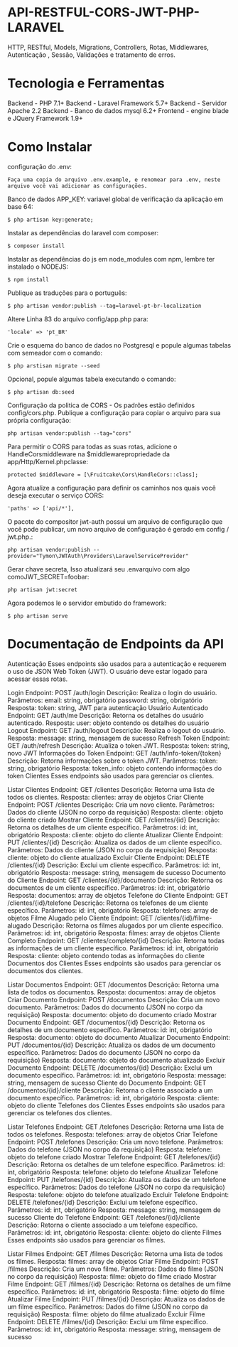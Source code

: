 # API-RESTFUL-CORS-JWT-PHP-LARAVEL
HTTP, RESTful, Models, Migrations, Controllers, Rotas, Middlewares, Autenticação , Sessão, Validações e tratamento de erros.


# Tecnologia e Ferramentas
Backend - PHP 7.1+ Backend - Laravel Framework 5.7+ Backend - Servidor Apache 2.2 Backend - Banco de dados mysql 6.2+ Frontend - engine blade e JQuery Framework 1.9+

# Como Instalar

configuração do .env:
 ```shell
Faça uma copia do arquivo .env.example, e renomear para .env, neste arquivo você vai adicionar as configurações.
```

Banco de dados APP_KEY: variavel global de verificação da aplicação em base 64:
 ```shell 
$ php artisan key:generate;
```

Instalar as dependências do laravel com composer: 
 ```shell
$ composer install
```

Instalar as dependências do js em node_modules com npm, lembre ter instalado o NODEJS: 
 ```shell
$ npm install
```

Publique as traduções para o português: 
 ```shell
$ php artisan vendor:publish --tag=laravel-pt-br-localization
```

Altere Linha 83 do arquivo config/app.php para:
 ```shell
'locale' => 'pt_BR'
```

Crie o esquema do banco de dados no Postgresql e popule algumas tabelas com semeador com o comando:
 ```shell
$ php arstisan migrate --seed
```

Opcional, popule algumas tabela executando o comando:
 ```shell
$ php artisan db:seed 
```

Configuração da politica de CORS - Os padrões estão definidos config/cors.php. Publique a configuração para copiar o arquivo para sua própria configuração:
```shell
php artisan vendor:publish --tag="cors"
```

Para permitir o CORS para todas as suas rotas, adicione o HandleCorsmiddleware na $middlewarepropriedade da app/Http/Kernel.phpclasse:
```shell
protected $middleware = [\Fruitcake\Cors\HandleCors::class];
```

Agora atualize a configuração para definir os caminhos nos quais você deseja executar o serviço CORS:
```shell
'paths' => ['api/*'],
```
O pacote do compositor jwt-auth possui um arquivo de configuração que você pode publicar,
um novo arquivo de configuração é gerado em config / jwt.php.:
```shell
php artisan vendor:publish --provider="Tymon\JWTAuth\Providers\LaravelServiceProvider"
```

Gerar chave secreta, Isso atualizará seu .envarquivo com algo comoJWT_SECRET=foobar:
```shell
php artisan jwt:secret
```

Agora podemos le o servidor embutido do framework: 
 ```shell
$ php artisan serve
```











# Documentação de Endpoints da API
Autenticação
Esses endpoints são usados para a autenticação e requerem o uso de JSON Web Token (JWT). O usuário deve estar logado para acessar essas rotas.

Login
Endpoint: POST /auth/login
Descrição: Realiza o login do usuário.
Parâmetros:
email: string, obrigatório
password: string, obrigatório
Resposta:
token: string, JWT para autenticação
Usuário Autenticado
Endpoint: GET /auth/me
Descrição: Retorna os detalhes do usuário autenticado.
Resposta:
user: objeto contendo os detalhes do usuário
Logout
Endpoint: GET /auth/logout
Descrição: Realiza o logout do usuário.
Resposta:
message: string, mensagem de sucesso
Refresh Token
Endpoint: GET /auth/refresh
Descrição: Atualiza o token JWT.
Resposta:
token: string, novo JWT
Informações do Token
Endpoint: GET /auth/info-token/{token}
Descrição: Retorna informações sobre o token JWT.
Parâmetros:
token: string, obrigatório
Resposta:
token_info: objeto contendo informações do token
Clientes
Esses endpoints são usados para gerenciar os clientes.

Listar Clientes
Endpoint: GET /clientes
Descrição: Retorna uma lista de todos os clientes.
Resposta:
clientes: array de objetos
Criar Cliente
Endpoint: POST /clientes
Descrição: Cria um novo cliente.
Parâmetros: Dados do cliente (JSON no corpo da requisição)
Resposta:
cliente: objeto do cliente criado
Mostrar Cliente
Endpoint: GET /clientes/{id}
Descrição: Retorna os detalhes de um cliente específico.
Parâmetros:
id: int, obrigatório
Resposta:
cliente: objeto do cliente
Atualizar Cliente
Endpoint: PUT /clientes/{id}
Descrição: Atualiza os dados de um cliente específico.
Parâmetros: Dados do cliente (JSON no corpo da requisição)
Resposta:
cliente: objeto do cliente atualizado
Excluir Cliente
Endpoint: DELETE /clientes/{id}
Descrição: Exclui um cliente específico.
Parâmetros:
id: int, obrigatório
Resposta:
message: string, mensagem de sucesso
Documento do Cliente
Endpoint: GET /clientes/{id}/documento
Descrição: Retorna os documentos de um cliente específico.
Parâmetros:
id: int, obrigatório
Resposta:
documentos: array de objetos
Telefone do Cliente
Endpoint: GET /clientes/{id}/telefone
Descrição: Retorna os telefones de um cliente específico.
Parâmetros:
id: int, obrigatório
Resposta:
telefones: array de objetos
Filme Alugado pelo Cliente
Endpoint: GET /clientes/{id}/filme-alugado
Descrição: Retorna os filmes alugados por um cliente específico.
Parâmetros:
id: int, obrigatório
Resposta:
filmes: array de objetos
Cliente Completo
Endpoint: GET /clientes/completo/{id}
Descrição: Retorna todas as informações de um cliente específico.
Parâmetros:
id: int, obrigatório
Resposta:
cliente: objeto contendo todas as informações do cliente
Documentos dos Clientes
Esses endpoints são usados para gerenciar os documentos dos clientes.

Listar Documentos
Endpoint: GET /documentos
Descrição: Retorna uma lista de todos os documentos.
Resposta:
documentos: array de objetos
Criar Documento
Endpoint: POST /documentos
Descrição: Cria um novo documento.
Parâmetros: Dados do documento (JSON no corpo da requisição)
Resposta:
documento: objeto do documento criado
Mostrar Documento
Endpoint: GET /documentos/{id}
Descrição: Retorna os detalhes de um documento específico.
Parâmetros:
id: int, obrigatório
Resposta:
documento: objeto do documento
Atualizar Documento
Endpoint: PUT /documentos/{id}
Descrição: Atualiza os dados de um documento específico.
Parâmetros: Dados do documento (JSON no corpo da requisição)
Resposta:
documento: objeto do documento atualizado
Excluir Documento
Endpoint: DELETE /documentos/{id}
Descrição: Exclui um documento específico.
Parâmetros:
id: int, obrigatório
Resposta:
message: string, mensagem de sucesso
Cliente do Documento
Endpoint: GET /documentos/{id}/cliente
Descrição: Retorna o cliente associado a um documento específico.
Parâmetros:
id: int, obrigatório
Resposta:
cliente: objeto do cliente
Telefones dos Clientes
Esses endpoints são usados para gerenciar os telefones dos clientes.

Listar Telefones
Endpoint: GET /telefones
Descrição: Retorna uma lista de todos os telefones.
Resposta:
telefones: array de objetos
Criar Telefone
Endpoint: POST /telefones
Descrição: Cria um novo telefone.
Parâmetros: Dados do telefone (JSON no corpo da requisição)
Resposta:
telefone: objeto do telefone criado
Mostrar Telefone
Endpoint: GET /telefones/{id}
Descrição: Retorna os detalhes de um telefone específico.
Parâmetros:
id: int, obrigatório
Resposta:
telefone: objeto do telefone
Atualizar Telefone
Endpoint: PUT /telefones/{id}
Descrição: Atualiza os dados de um telefone específico.
Parâmetros: Dados do telefone (JSON no corpo da requisição)
Resposta:
telefone: objeto do telefone atualizado
Excluir Telefone
Endpoint: DELETE /telefones/{id}
Descrição: Exclui um telefone específico.
Parâmetros:
id: int, obrigatório
Resposta:
message: string, mensagem de sucesso
Cliente do Telefone
Endpoint: GET /telefones/{id}/cliente
Descrição: Retorna o cliente associado a um telefone específico.
Parâmetros:
id: int, obrigatório
Resposta:
cliente: objeto do cliente
Filmes
Esses endpoints são usados para gerenciar os filmes.

Listar Filmes
Endpoint: GET /filmes
Descrição: Retorna uma lista de todos os filmes.
Resposta:
filmes: array de objetos
Criar Filme
Endpoint: POST /filmes
Descrição: Cria um novo filme.
Parâmetros: Dados do filme (JSON no corpo da requisição)
Resposta:
filme: objeto do filme criado
Mostrar Filme
Endpoint: GET /filmes/{id}
Descrição: Retorna os detalhes de um filme específico.
Parâmetros:
id: int, obrigatório
Resposta:
filme: objeto do filme
Atualizar Filme
Endpoint: PUT /filmes/{id}
Descrição: Atualiza os dados de um filme específico.
Parâmetros: Dados do filme (JSON no corpo da requisição)
Resposta:
filme: objeto do filme atualizado
Excluir Filme
Endpoint: DELETE /filmes/{id}
Descrição: Exclui um filme específico.
Parâmetros:
id: int, obrigatório
Resposta:
message: string, mensagem de sucesso

